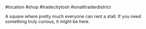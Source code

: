 #location #shop #tradecitytosh #smalltraderdistrict 

A square where pretty much everyone can rent a stall. If you need something truly curious, it might be here.